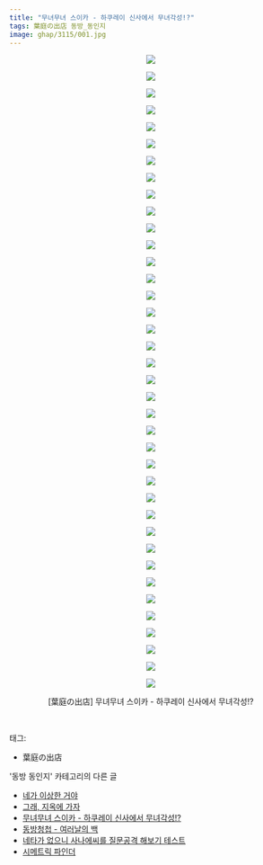 ```yaml
---
title: "무녀무녀 스이카 - 하쿠레이 신사에서 무녀각성!?"
tags: 葉庭の出店 동방_동인지
image: ghap/3115/001.jpg
---
```

<div class="article">
<p style="text-align: center; clear: none; float: none;"><img src="{{ site.nasurl }}/ghap/3115/001.jpg"/></p>
<p style="text-align: center; clear: none; float: none;"><img src="{{ site.nasurl }}/ghap/3115/002.jpg"/></p>
<p style="text-align: center; clear: none; float: none;"><img src="{{ site.nasurl }}/ghap/3115/003.jpg"/></p>
<p style="text-align: center; clear: none; float: none;"><img src="{{ site.nasurl }}/ghap/3115/004.jpg"/></p>
<p style="text-align: center; clear: none; float: none;"><img src="{{ site.nasurl }}/ghap/3115/005.jpg"/></p>
<p style="text-align: center; clear: none; float: none;"><img src="{{ site.nasurl }}/ghap/3115/006.jpg"/></p>
<p style="text-align: center; clear: none; float: none;"><img src="{{ site.nasurl }}/ghap/3115/007.jpg"/></p>
<p style="text-align: center; clear: none; float: none;"><img src="{{ site.nasurl }}/ghap/3115/008.jpg"/></p>
<p style="text-align: center; clear: none; float: none;"><img src="{{ site.nasurl }}/ghap/3115/009.jpg"/></p>
<p style="text-align: center; clear: none; float: none;"><img src="{{ site.nasurl }}/ghap/3115/010.jpg"/></p>
<p style="text-align: center; clear: none; float: none;"><img src="{{ site.nasurl }}/ghap/3115/011.jpg"/></p>
<p style="text-align: center; clear: none; float: none;"><img src="{{ site.nasurl }}/ghap/3115/012.jpg"/></p>
<p style="text-align: center; clear: none; float: none;"><img src="{{ site.nasurl }}/ghap/3115/013.jpg"/></p>
<p style="text-align: center; clear: none; float: none;"><img src="{{ site.nasurl }}/ghap/3115/014.jpg"/></p>
<p style="text-align: center; clear: none; float: none;"><img src="{{ site.nasurl }}/ghap/3115/015.jpg"/></p>
<p style="text-align: center; clear: none; float: none;"><img src="{{ site.nasurl }}/ghap/3115/016.jpg"/></p>
<p style="text-align: center; clear: none; float: none;"><img src="{{ site.nasurl }}/ghap/3115/017.jpg"/></p>
<p style="text-align: center; clear: none; float: none;"><img src="{{ site.nasurl }}/ghap/3115/018.jpg"/></p>
<p style="text-align: center; clear: none; float: none;"><img src="{{ site.nasurl }}/ghap/3115/019.jpg"/></p>
<p style="text-align: center; clear: none; float: none;"><img src="{{ site.nasurl }}/ghap/3115/020.jpg"/></p>
<p style="text-align: center; clear: none; float: none;"><img src="{{ site.nasurl }}/ghap/3115/021.jpg"/></p>
<p style="text-align: center; clear: none; float: none;"><img src="{{ site.nasurl }}/ghap/3115/022.jpg"/></p>
<p style="text-align: center; clear: none; float: none;"><img src="{{ site.nasurl }}/ghap/3115/023.jpg"/></p>
<p style="text-align: center; clear: none; float: none;"><img src="{{ site.nasurl }}/ghap/3115/024.jpg"/></p>
<p style="text-align: center; clear: none; float: none;"><img src="{{ site.nasurl }}/ghap/3115/025.jpg"/></p>
<p style="text-align: center; clear: none; float: none;"><img src="{{ site.nasurl }}/ghap/3115/026.jpg"/></p>
<p style="text-align: center; clear: none; float: none;"><img src="{{ site.nasurl }}/ghap/3115/027.jpg"/></p>
<p style="text-align: center; clear: none; float: none;"><img src="{{ site.nasurl }}/ghap/3115/028.jpg"/></p>
<p style="text-align: center; clear: none; float: none;"><img src="{{ site.nasurl }}/ghap/3115/029.jpg"/></p>
<p style="text-align: center; clear: none; float: none;"><img src="{{ site.nasurl }}/ghap/3115/030.jpg"/></p>
<p style="text-align: center; clear: none; float: none;"><img src="{{ site.nasurl }}/ghap/3115/031.jpg"/></p>
<p style="text-align: center; clear: none; float: none;"><img src="{{ site.nasurl }}/ghap/3115/032.jpg"/></p>
<p style="text-align: center; clear: none; float: none;"><img src="{{ site.nasurl }}/ghap/3115/033.jpg"/></p>
<p style="text-align: center; clear: none; float: none;"><img src="{{ site.nasurl }}/ghap/3115/034.jpg"/></p>
<p style="text-align: center; clear: none; float: none;"><img src="{{ site.nasurl }}/ghap/3115/035.jpg"/></p>
<p style="text-align: center; clear: none; float: none;"><img src="{{ site.nasurl }}/ghap/3115/036.jpg"/></p>
<p style="text-align: center; clear: none; float: none;"><img src="{{ site.nasurl }}/ghap/3115/037.jpg"/></p>
<p style="text-align: center; clear: none; float: none;"><img src="{{ site.nasurl }}/ghap/3115/038.jpg"/></p>
<p style="text-align: center; clear: none; float: none;">[葉庭の出店] 무녀무녀 스이카 - 하쿠레이 신사에서 무녀각성!?</p>
<p><br/></p>
</div><div class="tagTrail">
<p>태그: </p>
<ul>
<li>葉庭の出店</li>
</ul>
</div><div class="another">
<p>'동방 동인지' 카테고리의 다른 글</p>
<ul>
<li><a href="/2017-02-03-ghap_3128">네가 이상한 거야</a></li>
<li><a href="/2017-01-12-ghap_3116">그래, 지옥에 가자</a></li>
<li><a href="/2017-01-12-ghap_3115">무녀무녀 스이카 - 하쿠레이 신사에서 무녀각성!?</a></li>
<li><a href="/2017-01-12-ghap_3114">동방청첩 - 여러날의 백</a></li>
<li><a href="/2017-01-12-ghap_3113">네타가 없으니 사나에씨를 질문공격 해보기 테스트</a></li>
<li><a href="/2017-01-12-ghap_3111">시메트릭 파인더</a></li>
</ul>
</div><div class="cb_module cb_fluid">
<div class="cb_wrt cb_profile">
</div><!-- commentList close -->
</div>